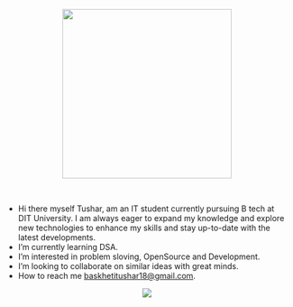 <p align="center">
  <img src="https://media.tenor.com/etWShNR7ToEAAAAi/transparent-yo.gif" height = "300px" width = auto>
</p><br>

- Hi there myself Tushar, am an IT student currently pursuing B tech at DIT University. I am always eager to expand my knowledge and explore new technologies to enhance my skills and stay up-to-date with the latest developments.<br>
- I’m currently learning DSA.<br>
- I’m interested in problem sloving, OpenSource and Development.<br>
- I’m looking to collaborate on similar ideas with great minds.<br>
- How to reach me baskhetitushar18@gmail.com.<br>

<p align="center">
  <img src="https://www.holopin.io/api/user/board?user=salimshaddy18">
</p>


<!---
salimshaddy18/salimshaddy18 is a ✨ special ✨ repository because its `README.md` (this file) appears on your GitHub profile.
You can click the Preview link to take a look at your changes.
--->
